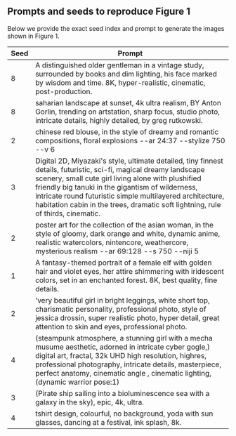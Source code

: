## Prompts and seeds to reproduce Figure 1

Below we provide the exact seed index and prompt to generate the images shown in Figure 1.

| Seed | Prompt                                                                                                                                                                                                                           |
|------|-----------------------------------------------------------------------------------------------------------------------------------------------------------------------------------------------------------------------------------|
| 8    | A distinguished older gentleman in a vintage study, surrounded by books and dim lighting, his face marked by wisdom and time. 8K, hyper-realistic, cinematic, post-production.                                                  |
| 8    | saharian landscape at sunset, 4k ultra realism, BY Anton Gorlin, trending on artstation, sharp focus, studio photo, intricate details, highly detailed, by greg rutkowski.                                                      |
| 2    | chinese red blouse, in the style of dreamy and romantic compositions, floral explosions --ar 24:37 --stylize 750 --v 6                                                                                                                                  |
| 3    | Digital 2D, Miyazaki's style, ultimate detailed, tiny finnest details, futuristic, sci-fi, magical dreamy landscape scenery, small cute girl living alone with plushified friendly big tanuki in the gigantism of wilderness, intricate round futuristic simple multilayered architecture, habitation cabin in the trees, dramatic soft lightning, rule of thirds, cinematic. |
| 2    | poster art for the collection of the asian woman, in the style of gloomy, dark orange and white, dynamic anime, realistic watercolors, nintencore, weathercore, mysterious realism --ar 69:128 --s 750 --niji 5                                                |
| 1    | A fantasy-themed portrait of a female elf with golden hair and violet eyes, her attire shimmering with iridescent colors, set in an enchanted forest. 8K, best quality, fine details.                                           |
| 2    | 'very beautiful girl in bright leggings, white short top, charismatic personality, professional photo, style of jessica drossin, super realistic photo, hyper detail, great attention to skin and eyes, professional photo.    |
| 4    | (steampunk atmosphere, a stunning girl with a mecha musume aesthetic, adorned in intricate cyber gogle,) digital art, fractal, 32k UHD high resolution, highres, professional photography, intricate details, masterpiece, perfect anatomy, cinematic angle , cinematic lighting, (dynamic warrior pose:1) |
| 3    | (Pirate ship sailing into a bioluminescence sea with a galaxy in the sky), epic, 4k, ultra.                                                                                                                                    |
| 4    | tshirt design, colourful, no background, yoda with sun glasses, dancing at a festival, ink splash, 8k.                                                                                                                        |